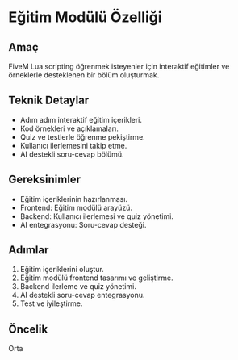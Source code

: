 # Eğitim Modülü Özelliği

## Amaç
FiveM Lua scripting öğrenmek isteyenler için interaktif eğitimler ve örneklerle desteklenen bir bölüm oluşturmak.

## Teknik Detaylar
- Adım adım interaktif eğitim içerikleri.
- Kod örnekleri ve açıklamaları.
- Quiz ve testlerle öğrenme pekiştirme.
- Kullanıcı ilerlemesini takip etme.
- AI destekli soru-cevap bölümü.

## Gereksinimler
- Eğitim içeriklerinin hazırlanması.
- Frontend: Eğitim modülü arayüzü.
- Backend: Kullanıcı ilerlemesi ve quiz yönetimi.
- AI entegrasyonu: Soru-cevap desteği.

## Adımlar
1. Eğitim içeriklerini oluştur.
2. Eğitim modülü frontend tasarımı ve geliştirme.
3. Backend ilerleme ve quiz yönetimi.
4. AI destekli soru-cevap entegrasyonu.
5. Test ve iyileştirme.

## Öncelik
Orta
